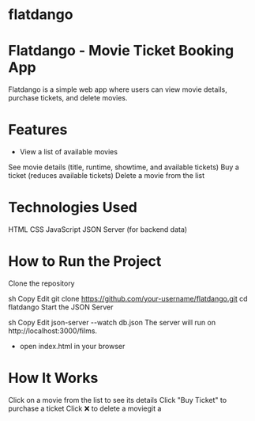 # flatdango
# Flatdango - Movie Ticket Booking App
Flatdango is a simple web app where users can view movie details, purchase tickets, and delete movies.

# Features
- View a list of available movies

See movie details (title, runtime, showtime, and available tickets)
Buy a ticket (reduces available tickets)
Delete a movie from the list

# Technologies Used
HTML
CSS
JavaScript
JSON Server (for backend data)

# How to Run the Project
Clone the repository

sh
Copy
Edit
git clone https://github.com/your-username/flatdango.git
cd flatdango
Start the JSON Server

sh
Copy
Edit
json-server --watch db.json
The server will run on http://localhost:3000/films.

- open index.html in your browser

# How It Works
Click on a movie from the list to see its details
Click "Buy Ticket" to purchase a ticket
Click ❌ to delete a moviegit a